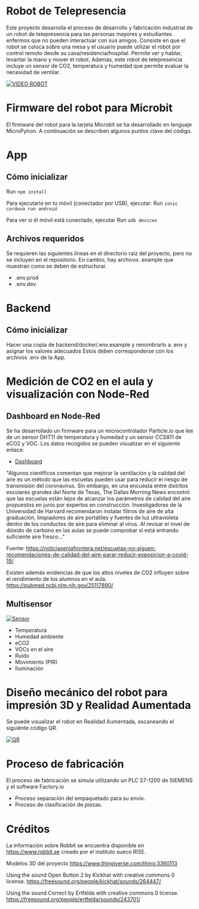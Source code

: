 # Robot de Telepresencia

Este proyecto desarrolla el proceso de desarrollo y fabricación industrial de un robot de telepresencia para las personas mayores y estudiantes enfermos que no pueden interactuar con sus amigos. Consiste en que el robot se coloca sobre una mesa y el usuario puede utilizar el robot por control remoto desde su casa/residencia/hospital. Permite ver y hablar, levantar la mano y mover el robot. Además, este robot de telepresencia incluye un sensor de CO2, temperatura y humedad que permite evaluar la necesidad de ventilar.  

[![VIDEO ROBOT](img/1.jpg)](https://www.youtube.com/watch?v=9LAC98Wxa0o)



# Firmware del robot para Microbit

El firmware del robot para la tarjeta Microbit se ha desarrollado en lenguaje MicroPyhon. A continuación se describen algunos puntos clave del código. 

# App
## Cómo inicializar
Run `npm install`

Para ejecutarlo en tu móvil (conectador por USB), ejecutar:
Run `ionic cordova run android`


Para ver si él móvil está conectado, ejecutar
Run `adb devices`

## Archivos requeridos

Se requieren las siguientes líneas en el directorio raíz del proyecto, pero no se incluyen en el repositorio. En cambio, hay archivos .example que muestran como se deben de estructurar.

* .env.prod
* .env.dev

# Backend

## Cómo inicializar
Hacer una copia de backend/docker/.env.example y renombrarlo a .env y asignar los valores adecuados Estos deben corresponderse con los archivos .env de la App. 

# Medición de CO2 en el aula y visualización con Node-Red

## Dashboard en Node-Red
Se ha desarrollado un firmware para un microcontrolador Particle.io que lee de un sensor DHT11 de temperatura y humedad y un sensor CCS811 de eCO2 y VOC. Los datos recogidos se pueden visualizar en el siguiente enlace: 

* [Dashboard](https://j6q00k.stackhero-network.com/dashboard/)
 

"Algunos científicos comentan que mejorar la ventilación y la calidad del aire es un método que las escuelas pueden usar para reducir el riesgo de transmisión del coronavirus. Sin embargo, en una encuesta entre distritos escolares grandes del Norte de Texas, The Dallas Morning News encontró que las escuelas están lejos de alcanzar los parámetros de calidad del aire propuestos en junio por expertos en construcción. Investigadores de la Universidad de Harvard recomendaron instalar filtros de aire de alta graduación, limpiadores de aire portátiles y fuentes de luz ultravioleta dentro de los conductos de aire para eliminar al virus. Al revisar el nivel de dióxido de carbono en las aulas se puede comprobar si está entrando suficiente aire fresco..."
 
Fuente: https://noticiasenlafrontera.net/escuelas-no-siguen-recomendaciones-de-calidad-del-aire-parar-reducir-exposicion-a-covid-19/

Existen además evidencias de que los altos niveles de CO2 influyen sobre el rendimiento de los alumnos en el aula. https://pubmed.ncbi.nlm.nih.gov/25117890/

## Multisensor
[![Sensor](img/Sensor.jpg)](https://www.youtube.com/watch?v=9LAC98Wxa0o)


* Temperatura
* Humedad ambiente
* eCO2
* VOCs en el aire 
* Ruido
* Movimiento (PIR) 
* Iluminación

# Diseño mecánico del robot para impresión 3D y Realidad Aumentada

Se puede visualizar el robot en Realidad Aumentada, escaneando el siguiénte código QR. 


[![QR](img/2.png)](https://sketchfab.com/3d-models/robot-de-telepresencia-imh-ce46d0bd06b64048968173223d61c20a)

# Proceso de fabricación
El proceso de fabricación se simula utilizando un PLC S7-1200 de SIEMENS y el software Factory.io

*  Proceso separación del empaquetado para su envío.
*  Proceso de clasificación de piezas.
 


# Créditos

La información sobre Robbit se encuentra disponible en  https://www.robbit.se creado por el instituto sueco RISE. 

Modelos 3D del proyecto https://www.thingiverse.com/thing:3360113

Using the sound Open Button 2 by Kickhat with creative commons 0 license.
https://freesound.org/people/kickhat/sounds/264447/

Using the sound Correct by Ertfelda with creative commons 0 license.
https://freesound.org/people/ertfelda/sounds/243701/


